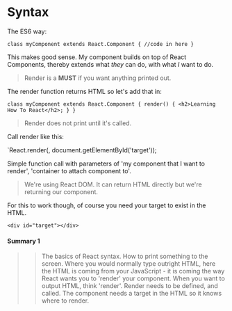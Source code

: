 # Syntax

The ES6 way:

`class myComponent extends React.Component {
  //code in here
}`

This makes good sense. My component builds on top of React Components, thereby extends what _they_ can do, with what _I_ want to do.

>Render is a **MUST** if you want anything printed out.

The render function returns HTML so let's add that in:

`class myComponent extends React.Component {
  render() {
    <h2>Learning How To React</h2>;
  }
}`

>Render does not print until it's called.

Call render like this:

`React.render(<myComponent />, document.getElementById('target'));

Simple function call with parameters of 'my component that I want to render', 'container to attach component to'. 

>We're using React DOM. It can return HTML directly but we're returning our component.

For this to work though, of course you need your target to exist in the HTML.

`<div id="target"></div>`

#### Summary 1

>>The basics of React syntax. How to print something to the screen. Where you would normally type outright HTML, here the HTML is coming from your JavaScript - it is coming the way React wants you to 'render' your component. When you want to output HTML, think 'render'. Render needs to be defined, and called. The component needs a target in the HTML so it knows where to render.



